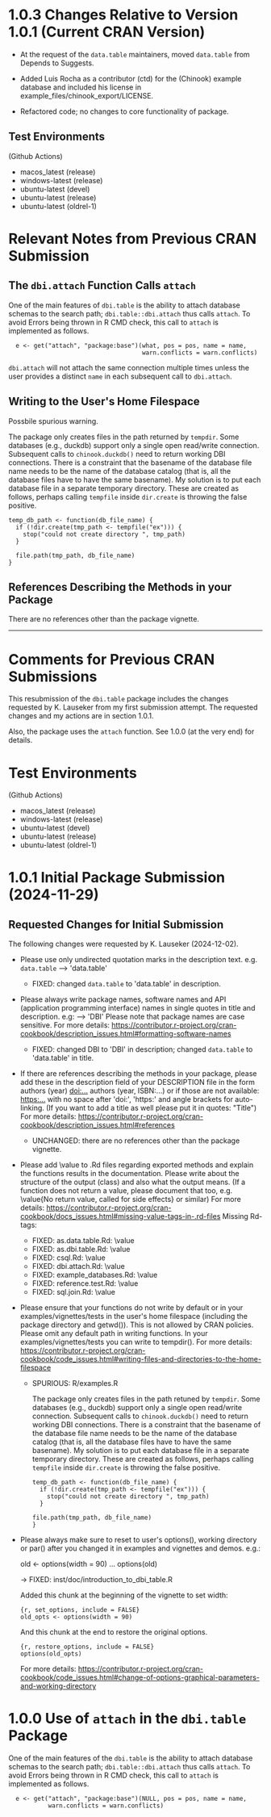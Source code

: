 # 1.0.3 Changes Relative to Version 1.0.1 (Current CRAN Version)

- At the request of the `data.table` maintainers, moved `data.table` from
  Depends to Suggests.

- Added Luis Rocha as a contributor (ctd) for the (Chinook) example database and
  included his license in example_files/chinook_export/LICENSE. 

- Refactored code; no changes to core functionality of package.

## Test Environments

(Github Actions)

* macos_latest (release)
* windows-latest (release)
* ubuntu-latest (devel)
* ubuntu-latest (release)
* ubuntu-latest (oldrel-1)

# Relevant Notes from Previous CRAN Submission

## The `dbi.attach` Function Calls `attach`

One of the main features of `dbi.table` is the ability to attach database
schemas to the search path; `dbi.table::dbi.attach` thus calls `attach`.
To avoid Errors being thrown in R CMD check, this call to `attach` is
implemented as follows.
```
  e <- get("attach", "package:base")(what, pos = pos, name = name,
                                     warn.conflicts = warn.conflicts)
```

`dbi.attach` will not attach the same connection multiple times unless the user
provides a distinct `name` in each subsequent call to `dbi.attach`.


## Writing to the User's Home Filespace

Possbile spurious warning.

The package only creates files in the path returned by `tempdir`. Some databases
(e.g., duckdb) support only a single open read/write connection. Subsequent
calls to `chinook.duckdb()` need to return working DBI connections. There is a
constraint that the basename of the database file name needs to be the name of
the database catalog (that is, all the database files have to have the same
basename). My solution is to put each database file in a separate temporary
directory. These are created as follows, perhaps calling `tempfile` inside
`dir.create` is throwing the false positive.

```{r}
temp_db_path <- function(db_file_name) {
  if (!dir.create(tmp_path <- tempfile("ex"))) {
    stop("could not create directory ", tmp_path)
  }

  file.path(tmp_path, db_file_name)
}
```

## References Describing the Methods in your Package

There are no references other than the package vignette.


---

# Comments for Previous CRAN Submissions

This resubmission of the `dbi.table` package includes the changes requested by
K. Lauseker from my first submission attempt. The requested changes and my
actions are in section 1.0.1.

Also, the package uses the `attach` function. See 1.0.0 (at the very end) for
details.


# Test Environments

(Github Actions)

* macos_latest (release)
* windows-latest (release)
* ubuntu-latest (devel)
* ubuntu-latest (release)
* ubuntu-latest (oldrel-1)


# 1.0.1 Initial Package Submission (2024-11-29)

## Requested Changes for Initial Submission

The following changes were requested by K. Lauseker (2024-12-02).

- Please use only undirected quotation marks in the description text. e.g.
  `data.table` --> 'data.table'
  - FIXED: changed `data.table` to 'data.table' in description.


- Please always write package names, software names and API (application
  programming interface) names in single quotes in title and description.
  e.g: --> 'DBI'
  Please note that package names are case sensitive.
  For more details:
  <https://contributor.r-project.org/cran-cookbook/description_issues.html#formatting-software-names>
  - FIXED: changed DBI to 'DBI' in description; changed `data.table` to
           'data.table' in title.


- If there are references describing the methods in your package, please
  add these in the description field of your DESCRIPTION file in the form
  authors (year) <doi:...>
  authors (year, ISBN:...)
  or if those are not available: <https:...>
  with no space after 'doi:', 'https:' and angle brackets for
  auto-linking. (If you want to add a title as well please put it in
  quotes: "Title")
  For more details:
  <https://contributor.r-project.org/cran-cookbook/description_issues.html#references>
  - UNCHANGED: there are no references other than the package vignette.



- Please add \value to .Rd files regarding exported methods and explain
  the functions results in the documentation. Please write about the
  structure of the output (class) and also what the output means. (If a
  function does not return a value, please document that too, e.g.
  \value{No return value, called for side effects} or similar)
  For more details:
  <https://contributor.r-project.org/cran-cookbook/docs_issues.html#missing-value-tags-in-.rd-files>
  Missing Rd-tags:
  - FIXED: as.data.table.Rd: \value
  - FIXED: as.dbi.table.Rd: \value
  - FIXED: csql.Rd: \value
  - FIXED: dbi.attach.Rd: \value
  - FIXED: example_databases.Rd: \value
  - FIXED: reference.test.Rd: \value
  - FIXED: sql.join.Rd: \value



- Please ensure that your functions do not write by default or in your
  examples/vignettes/tests in the user's home filespace (including the
  package directory and getwd()). This is not allowed by CRAN policies.
  Please omit any default path in writing functions. In your
  examples/vignettes/tests you can write to tempdir().
  For more details:
  <https://contributor.r-project.org/cran-cookbook/code_issues.html#writing-files-and-directories-to-the-home-filespace>
  - SPURIOUS: R/examples.R

    The package only creates files in the path retuned
    by `tempdir`. Some databases (e.g., duckdb) support only a single open
    read/write connection. Subsequent calls to `chinook.duckdb()` need to return
    working DBI connections. There is a constraint that the basename of the
    database file name needs to be the name of the database catalog (that is,
    all the database files have to have the same basename). My solution is to
    put each database file in a separate temporary directory. These are created
    as follows, perhaps calling `tempfile` inside `dir.create` is throwing the
    false positive.
    ```{r}
    temp_db_path <- function(db_file_name) {
      if (!dir.create(tmp_path <- tempfile("ex"))) {
        stop("could not create directory ", tmp_path)
      }

    file.path(tmp_path, db_file_name)
    }
    ```
  
- Please always make sure to reset to user's options(), working directory
  or par() after you changed it in examples and vignettes and demos.
  e.g.:

  old <- options(width = 90)
  ...
  options(old)

  -> FIXED: inst/doc/introduction_to_dbi_table.R

  Added this chunk at the beginning of the vignette to set width:
  
  ```
  {r, set_options, include = FALSE}
  old_opts <- options(width = 90)
  ```

  And this chunk at the end to restore the original options.

  ```
  {r, restore_options, include = FALSE}
  options(old_opts)
  ```

  For more details:
  <https://contributor.r-project.org/cran-cookbook/code_issues.html#change-of-options-graphical-parameters-and-working-directory>


# 1.0.0 Use of `attach` in the `dbi.table` Package

One of the main features of the `dbi.table` is the ability to attach database
schemas to the search path; `dbi.table::dbi.attach` thus calls `attach`.
To avoid Errors being thrown in R CMD check, this call to `attach` is
implemented as follows.
```
  e <- get("attach", "package:base")(NULL, pos = pos, name = name,
           warn.conflicts = warn.conflicts)
```
